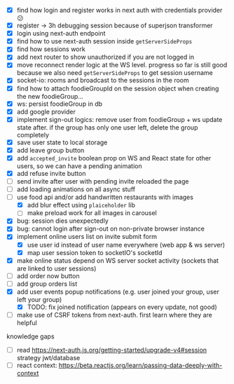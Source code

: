 - [x] find how login and register works in next auth with credentials provider 😕
- [x] register -> 3h debugging session because of superjson transformer
- [x] login using next-auth endpoint
- [x] find how to use next-auth session inside `getServerSideProps`
- [x] find how sessions work
- [x] add next router to show unauthorized if you are not logged in
- [x] move reconnect render logic at the WS level. progress so far is still good because we also need `getServerSideProps` to get session username
- [x] socket-io: rooms and broadcast to the sessions in the room
- [x] find how to attach foodieGroupId on the session object when creating the new foodieGroup...
- [x] ws: persist foodieGroup in db
- [x] add google provider
- [x] implement sign-out logics: remove user from foodieGroup + ws update state after. if the group has only one user left, delete the group completely
- [x] save user state to local storage
- [x] add leave group button
- [x] add `accepted_invite` boolean prop on WS and React state for other users, so we can have a pending animation
- [x] add refuse invite button
- [ ] send invite after user with pending invite reloaded the page
- [ ] add loading animations on all async stuff
- [ ] use food api and/or add handwritten restaurants with images
  - [x] add blur effect using `plaiceholder` lib
  - [ ] make preload work for all images in carousel
- [x] bug: session dies unexpectedly
- [x] bug: cannot login after sign-out on non-private browser instance
- [x] implement online users list on invite submit form
  - [x] use user id instead of user name everywhere (web app & ws server)
  - [x] map user session token to socketIO's socketId
- [x] make online status depend on WS server socket activity (sockets that are linked to user sessions)
- [ ] add order now button
- [ ] add group orders list
- [x] add user events popup notifications (e.g. user joined your group, user left your group)
  - [x] TODO: fix joined notification (appears on every update, not good)
- [ ] make use of CSRF tokens from next-auth. first learn where they are helpful

knowledge gaps
- [ ] read https://next-auth.js.org/getting-started/upgrade-v4#session strategy jwt/database
- [ ] react context: https://beta.reactjs.org/learn/passing-data-deeply-with-context
